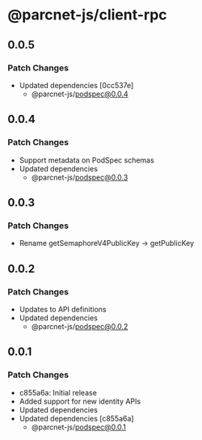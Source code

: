 # @parcnet-js/client-rpc

## 0.0.5

### Patch Changes

- Updated dependencies [0cc537e]
  - @parcnet-js/podspec@0.0.4

## 0.0.4

### Patch Changes

- Support metadata on PodSpec schemas
- Updated dependencies
  - @parcnet-js/podspec@0.0.3

## 0.0.3

### Patch Changes

- Rename getSemaphoreV4PublicKey -> getPublicKey

## 0.0.2

### Patch Changes

- Updates to API definitions
- Updated dependencies
  - @parcnet-js/podspec@0.0.2

## 0.0.1

### Patch Changes

- c855a6a: Initial release
- Added support for new identity APIs
- Updated dependencies
- Updated dependencies [c855a6a]
  - @parcnet-js/podspec@0.0.1
